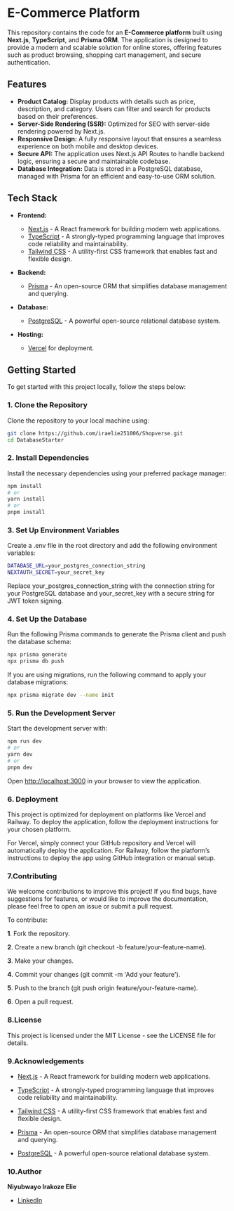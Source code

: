 # E-Commerce Platform

This repository contains the code for an **E-Commerce platform** built using **Next.js**, **TypeScript**, and **Prisma ORM**. The application is designed to provide a modern and scalable solution for online stores, offering features such as product browsing, shopping cart management, and secure authentication.

## Features

- **Product Catalog:** Display products with details such as price, description, and category. Users can filter and search for products based on their preferences.
- **Server-Side Rendering (SSR):** Optimized for SEO with server-side rendering powered by Next.js.
- **Responsive Design:** A fully responsive layout that ensures a seamless experience on both mobile and desktop devices.
- **Secure API:** The application uses Next.js API Routes to handle backend logic, ensuring a secure and maintainable codebase.
- **Database Integration:** Data is stored in a PostgreSQL database, managed with Prisma for an efficient and easy-to-use ORM solution.

## Tech Stack

- **Frontend:** 
  - [Next.js](https://nextjs.org/) - A React framework for building modern web applications.
  - [TypeScript](https://www.typescriptlang.org/) - A strongly-typed programming language that improves code reliability and maintainability.
  - [Tailwind CSS](https://tailwindcss.com/) - A utility-first CSS framework that enables fast and flexible design.

- **Backend:**
  - [Prisma](https://www.prisma.io/) - An open-source ORM that simplifies database management and querying.

- **Database:**
  - [PostgreSQL](https://www.postgresql.org/) - A powerful open-source relational database system.

- **Hosting:**
  - [Vercel](https://vercel.com/) for deployment.

## Getting Started

To get started with this project locally, follow the steps below:

### 1. Clone the Repository

Clone the repository to your local machine using:

```bash
git clone https://github.com/iraelie251006/Shopverse.git
cd DatabaseStarter
```

### 2. Install Dependencies

Install the necessary dependencies using your preferred package manager:

```bash
npm install
# or
yarn install
# or
pnpm install
```

### 3. Set Up Environment Variables

Create a .env file in the root directory and add the following environment variables:

```bash
DATABASE_URL=your_postgres_connection_string
NEXTAUTH_SECRET=your_secret_key
```

Replace your_postgres_connection_string with the connection string for your PostgreSQL database and your_secret_key with a secure string for JWT token signing.

### 4. Set Up the Database

Run the following Prisma commands to generate the Prisma client and push the database schema:

```bash
npx prisma generate
npx prisma db push
```

If you are using migrations, run the following command to apply your database migrations:

```bash
npx prisma migrate dev --name init
```

### 5. Run the Development Server

Start the development server with:

```bash
npm run dev
# or
yarn dev
# or
pnpm dev
```

Open [http://localhost:3000](http://localhost:3000) in your browser to view the application.

### 6. Deployment

This project is optimized for deployment on platforms like Vercel and Railway. To deploy the application, follow the deployment instructions for your chosen platform.

For Vercel, simply connect your GitHub repository and Vercel will automatically deploy the application.
For Railway, follow the platform’s instructions to deploy the app using GitHub integration or manual setup.

### 7.Contributing

We welcome contributions to improve this project! If you find bugs, have suggestions for features, or would like to improve the documentation, please feel free to open an issue or submit a pull request.

To contribute:

**1**. Fork the repository.

**2**. Create a new branch (git checkout -b feature/your-feature-name).

**3**. Make your changes.

**4**. Commit your changes (git commit -m 'Add your feature').

**5**. Push to the branch (git push origin feature/your-feature-name).

**6**. Open a pull request.

### 8.License

This project is licensed under the MIT License - see the LICENSE file for details.

### 9.Acknowledgements

- [Next.js](https://nextjs.org/) - A React framework for building modern web applications.
 
- [TypeScript](https://www.typescriptlang.org/) - A strongly-typed programming language that improves code reliability and maintainability.
 
- [Tailwind CSS](https://tailwindcss.com/) - A utility-first CSS framework that enables fast and flexible design.
 
- [Prisma](https://www.prisma.io/) - An open-source ORM that simplifies database management and querying.
 
- [PostgreSQL](https://www.postgresql.org/) - A powerful open-source relational database system.


### 10.Author

**Niyubwayo Irakoze Elie**
- [LinkedIn](https://www.linkedin.com/in/niyubwayo-irakoze-elie-14b003284/)
